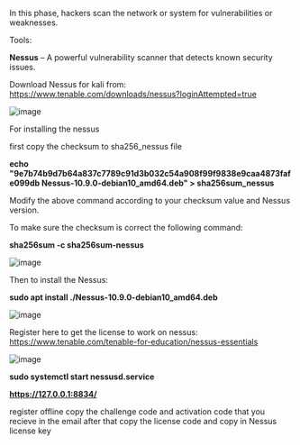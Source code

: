 In this phase, hackers scan the network or system for vulnerabilities or weaknesses.

Tools:

**Nessus** – A powerful vulnerability scanner that detects known security issues.

Download Nessus for kali from: https://www.tenable.com/downloads/nessus?loginAttempted=true

![image](https://github.com/user-attachments/assets/b28b3af4-9e44-4ace-b875-ed2df23cd731)

For installing the nessus 

first copy the checksum to sha256_nessus file

**echo "9e7b74b9d7b64a837c7789c91d3b032c54a908f99f9838e9caa4873fafe099db Nessus-10.9.0-debian10_amd64.deb" > sha256sum_nessus** 

Modify the above command according to your checksum value and Nessus version.

To make sure the checksum is correct the following command: 

**sha256sum -c sha256sum-nessus**

![image](https://github.com/user-attachments/assets/e78ae713-de0f-4dd0-b1ac-294fb0416984)

Then to install the Nessus: 

**sudo apt install ./Nessus-10.9.0-debian10_amd64.deb**

![image](https://github.com/user-attachments/assets/fcfe61b4-7057-4d0f-ac56-f15b4a091bd6)

Register here to get the license to work on nessus: https://www.tenable.com/tenable-for-education/nessus-essentials

![image](https://github.com/user-attachments/assets/f8568f68-5e1d-4371-90a7-01ae7ba145e8)

**sudo systemctl start nessusd.service**

**https://127.0.0.1:8834/**

register offline 
copy the challenge code and activation code that you recieve in the email
after that copy the license code and copy in Nessus license key

